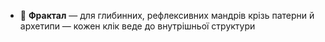 - 🧬 **Фрактал** — для глибинних, рефлексивних мандрів крізь патерни й архетипи — кожен клік веде до внутрішньої структури